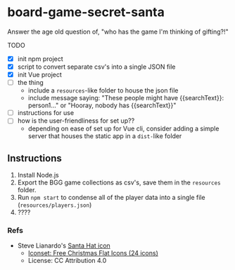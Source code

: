 # board-game-secret-santa
Answer the age old question of, "who has the game I'm thinking of gifting?!"

TODO
- [x] init npm project
- [x] script to convert separate csv's into a single JSON file
- [x] init Vue project
- [ ] the thing
  - include a `resources`-like folder to house the json file
  - include message saying: "These people might have {{searchText}}: person1..."
    or "Hooray, nobody has {{searchText}}"
- [ ] instructions for use
- [ ] how is the user-friendliness for set up??
  - depending on ease of set up for Vue cli, consider adding a simple server
    that houses the static app in a `dist-`like folder


## Instructions
1. Install Node.js
1. Export the BGG game collections as csv's, save them in the `resources`
    folder.
1. Run `npm start` to condense all of the player data into a single file
    (`resources/players.json`)
1. ????


### Refs
- Steve Lianardo's [Santa Hat icon](http://www.iconarchive.com/show/free-christmas-flat-icons-by-stevelianardo/santa-hat-icon.html)
  - [Iconset: Free Christmas Flat Icons (24 icons)](http://www.iconarchive.com/show/free-christmas-flat-icons-by-stevelianardo.html)
  - License: CC Attribution 4.0